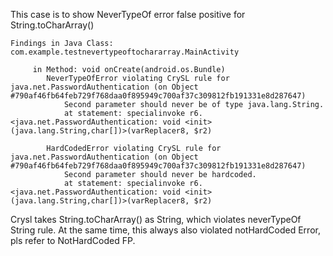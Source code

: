 This case is to show NeverTypeOf error false positive for String.toCharArray()

```
Findings in Java Class: com.example.testnevertypeoftochararray.MainActivity

	 in Method: void onCreate(android.os.Bundle)
		NeverTypeOfError violating CrySL rule for java.net.PasswordAuthentication (on Object #790af46fb64feb729f768daa0f895949c700af37c309812fb191331e8d287647)
			Second parameter should never be of type java.lang.String.
			at statement: specialinvoke r6.<java.net.PasswordAuthentication: void <init>(java.lang.String,char[])>(varReplacer8, $r2)

		HardCodedError violating CrySL rule for java.net.PasswordAuthentication (on Object #790af46fb64feb729f768daa0f895949c700af37c309812fb191331e8d287647)
			Second parameter should never be hardcoded.
			at statement: specialinvoke r6.<java.net.PasswordAuthentication: void <init>(java.lang.String,char[])>(varReplacer8, $r2)
```

Crysl takes String.toCharArray() as String, which violates neverTypeOf String rule. At the same time, this always also violated notHardCoded Error, pls refer to NotHardCoded FP.
